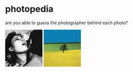 # photopedia
are you able to guess the photographer behind each photo?

![Nobuyoshi Araki](photos/nobuyoshi-araki-01-thumb.jpg)
![Franco Fontana](photos/franco-fontana-01-thumb.jpg)
